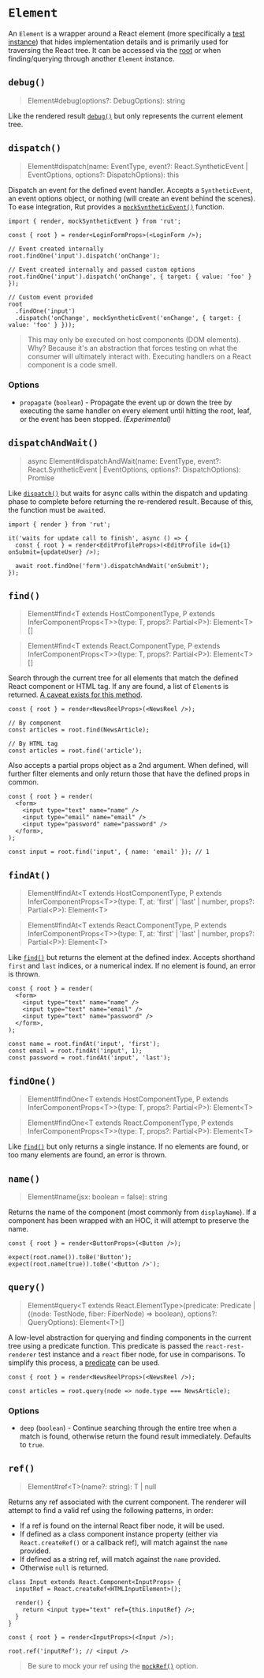 # `Element`

An `Element` is a wrapper around a React element (more specifically a
[test instance](https://reactjs.org/docs/test-renderer.html)) that hides implementation details and
is primarily used for traversing the React tree. It can be accessed via the [root](./result.md#root)
or when finding/querying through another `Element` instance.

## `debug()`

> Element#debug(options?: DebugOptions): string

Like the rendered result [`debug()`](./result.md#debug) but only represents the current element
tree.

## `dispatch()`

> Element#dispatch(name: EventType, event?: React.SyntheticEvent | EventOptions, options?:
> DispatchOptions): this

Dispatch an event for the defined event handler. Accepts a `SyntheticEvent`, an event options
object, or nothing (will create an event behind the scenes). To ease integration, Rut provides a
[`mockSyntheticEvent()`](../mocks.md) function.

```tsx
import { render, mockSyntheticEvent } from 'rut';

const { root } = render<LoginFormProps>(<LoginForm />);

// Event created internally
root.findOne('input').dispatch('onChange');

// Event created internally and passed custom options
root.findOne('input').dispatch('onChange', { target: { value: 'foo' } });

// Custom event provided
root
  .findOne('input')
  .dispatch('onChange', mockSyntheticEvent('onChange', { target: { value: 'foo' } }));
```

> This may only be executed on host components (DOM elements). Why? Because it's an abstraction that
> forces testing on what the consumer will ultimately interact with. Executing handlers on a React
> component is a code smell.

### Options

- `propagate` (`boolean`) - Propagate the event up or down the tree by executing the same handler on
  every element until hitting the root, leaf, or the event has been stopped. _(Experimental)_

## `dispatchAndWait()`

> async Element#dispatchAndWait(name: EventType, event?: React.SyntheticEvent | EventOptions,
> options?: DispatchOptions): Promise<void>

Like [`dispatch()`](#dispatch) but waits for async calls within the dispatch and updating phase to
complete before returning the re-rendered result. Because of this, the function must be `await`ed.

```tsx
import { render } from 'rut';

it('waits for update call to finish', async () => {
  const { root } = render<EditProfileProps>(<EditProfile id={1} onSubmit={updateUser} />);

  await root.findOne('form').dispatchAndWait('onSubmit');
});
```

## `find()`

> Element#find\<T extends HostComponentType, P extends InferComponentProps\<T>>(type: T, props?:
> Partial\<P>): Element\<T>[]

> Element#find\<T extends React.ComponentType, P extends InferComponentProps\<T>>(type: T, props?:
> Partial\<P>): Element\<T>[]

Search through the current tree for all elements that match the defined React component or HTML tag.
If any are found, a list of `Element`s is returned.
[A caveat exists for this method](../caveats.md).

```tsx
const { root } = render<NewsReelProps>(<NewsReel />);

// By component
const articles = root.find(NewsArticle);

// By HTML tag
const articles = root.find('article');
```

Also accepts a partial props object as a 2nd argument. When defined, will further filter elements
and only return those that have the defined props in common.

```tsx
const { root } = render(
  <form>
    <input type="text" name="name" />
    <input type="email" name="email" />
    <input type="password" name="password" />
  </form>,
);

const input = root.find('input', { name: 'email' }); // 1
```

## `findAt()`

> Element#findAt\<T extends HostComponentType, P extends InferComponentProps\<T>>(type: T, at:
> 'first' | 'last' | number, props?: Partial\<P>): Element\<T>

> Element#findAt\<T extends React.ComponentType, P extends InferComponentProps\<T>>(type: T, at:
> 'first' | 'last' | number, props?: Partial\<P>): Element\<T>

Like [`find()`](#find) but returns the element at the defined index. Accepts shorthand `first` and
`last` indices, or a numerical index. If no element is found, an error is thrown.

```tsx
const { root } = render(
  <form>
    <input type="text" name="name" />
    <input type="text" name="email" />
    <input type="text" name="password" />
  </form>,
);

const name = root.findAt('input', 'first');
const email = root.findAt('input', 1);
const password = root.findAt('input', 'last');
```

## `findOne()`

> Element#findOne\<T extends HostComponentType, P extends InferComponentProps\<T>>(type: T, props?:
> Partial\<P>): Element\<T>

> Element#findOne\<T extends React.ComponentType, P extends InferComponentProps\<T>>(type: T,
> props?: Partial\<P>): Element\<T>

Like [`find()`](#find) but only returns a single instance. If no elements are found, or too many
elements are found, an error is thrown.

## `name()`

> Element#name(jsx: boolean = false): string

Returns the name of the component (most commonly from `displayName`). If a component has been
wrapped with an HOC, it will attempt to preserve the name.

```tsx
const { root } = render<ButtonProps>(<Button />);

expect(root.name()).toBe('Button');
expect(root.name(true)).toBe('<Button />');
```

## `query()`

> Element#query\<T extends React.ElementType>(predicate: Predicate | ((node: TestNode, fiber:
> FiberNode) => boolean), options?: QueryOptions): Element\<T>[]

A low-level abstraction for querying and finding components in the current tree using a predicate
function. This predicate is passed the `react-rest-renderer` test instance and a `react` fiber node,
for use in comparisons. To simplify this process, a [predicate](../predicates.md) can be used.

```tsx
const { root } = render<NewsReelProps>(<NewsReel />);

const articles = root.query(node => node.type === NewsArticle);
```

### Options

- `deep` (`boolean`) - Continue searching through the entire tree when a match is found, otherwise
  return the found result immediately. Defaults to `true`.

## `ref()`

> Element#ref\<T>(name?: string): T | null

Returns any ref associated with the current component. The renderer will attempt to find a valid ref
using the following patterns, in order:

- If a ref is found on the internal React fiber node, it will be used.
- If defined as a class component instance property (either via `React.createRef()` or a callback
  ref), will match against the `name` provided.
- If defined as a string ref, will match against the `name` provided.
- Otherwise `null` is returned.

```tsx
class Input extends React.Component<InputProps> {
  inputRef = React.createRef<HTMLInputElement>();

  render() {
    return <input type="text" ref={this.inputRef} />;
  }
}

const { root } = render<InputProps>(<Input />);

root.ref('inputRef'); // <input />
```

> Be sure to mock your ref using the [`mockRef()`](../api.md#mockref) option.
